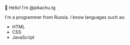 👋 Hello! I’m @pikachu.tg

I'm a programmer from Russia.
I know languages such as: 
- HTML
- CSS
- JavaScript
